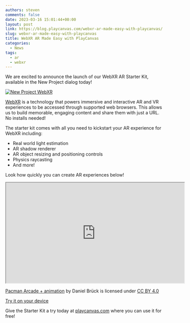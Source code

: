```yaml
---
authors: steven
comments: false
date: 2023-03-16 15:01:44+00:00
layout: post
link: https://blog.playcanvas.com/webxr-ar-made-easy-with-playcanvas/
slug: webxr-ar-made-easy-with-playcanvas
title: WebXR AR Made Easy with PlayCanvas
categories:
  - News
tags:
  - ar
  - webxr
---
```


We are excited to announce the launch of our WebXR AR Starter Kit, available in the New Project dialog today!

[![New Project WebXR](/img/webar-xr-starterkit-project-dialog.jpg)](/img/webar-xr-starterkit-project-dialog.jpg)

[WebXR](https://immersiveweb.dev/) is a technology that powers immersive and interactive AR and VR experiences to be accessed through supported web browsers. This allows us to build memorable, engaging content and share them with just a URL. No installs needed!

The starter kit comes with all you need to kickstart your AR experience for WebXR including:

- Real world light estimation
- AR shadow renderer
- AR object resizing and positioning controls
- Physics raycasting
- And more!

Look how quickly you can create AR experiences below!

<div className="iframe-container">
    <iframe loading="lazy" width="560" height="315" src="https://www.youtube.com/embed/kbymJ5ib1gQ" title="YouTube video player" allow="accelerometer; autoplay; clipboard-write; encrypted-media; gyroscope; picture-in-picture" allowfullscreen></iframe>
</div>

[Pacman Arcade + animation](https://sketchfab.com/3d-models/pacman-arcade-animation-0b43f85af5384ea4bac5d6e2d3cbd008) by Daniel Brück is licensed under [CC BY 4.0](https://creativecommons.org/licenses/by/4.0/)

[Try it on your device](https://playcanv.as/p/inoDeWOQ/)

Give the Starter Kit a try today at [playcanvas.com](https://playcanvas.com) where you can use it for free!
